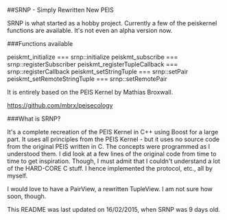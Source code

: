 
##SRNP - Simply Rewritten New PEIS


SRNP is what started as a hobby project.
Currently a few of the peiskernel functions are available. 
It's not even an alpha version now.


###Functions available


peiskmt_initialize 				=== srnp::initialize
peiskmt_subscribe 				=== srnp::registerSubscriber
peiskmt_registerTupleCallback 	=== srnp::registerCallback
peiskmt_setStringTuple 			=== srnp::setPair
peiskmt_setRemoteStringTuple 	=== srnp::setRemotePair


It is entirely based on the PEIS Kernel by Mathias Broxwall.

https://github.com/mbrx/peisecology


###What is SRNP?

It's a complete recreation of the PEIS Kernel in C++ using Boost for a large part.
It uses all principles from the PEIS Kernel - but it uses no source code from the
original PEIS written in C. The concepts were programmed as I understood them.
I did look at a few lines of the original code from time to time to get inspiration. 
Though, I must admit that I couldn't understand a lot of the HARD-CORE C stuff.
I hence implemented the protocol, etc., all by myself. 

I would love to have a PairView, a rewritten TupleView. I am not sure how soon, though.

This README was last updated on 16/02/2015, when SRNP was 9 days old.

